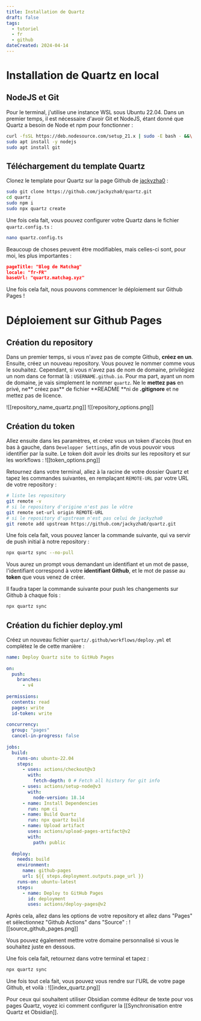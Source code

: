 ```yaml
---
title: Installation de Quartz
draft: false
tags:
  - tutoriel
  - fr
  - github
dateCreated: 2024-04-14
---
```

# Installation de Quartz en local

## NodeJS et Git

Pour le terminal, j'utilise une instance WSL sous Ubuntu 22.04.
Dans un premier temps, il est nécessaire d'avoir Git et NodeJS, étant donné que Quartz a besoin de Node et npm pour fonctionner :

```bash
curl -fsSL https://deb.nodesource.com/setup_21.x | sudo -E bash - &&\
sudo apt install -y nodejs
sudo apt install git
```

## Téléchargement du template Quartz

Clonez le template pour Quartz sur la page Github de [jackyzha0](https://github.com/jackyzha0/quartz.git) :

```bash
sudo git clone https://github.com/jackyzha0/quartz.git
cd quartz
sudo npm i
sudo npx quartz create
```

Une fois cela fait, vous pouvez configurer votre Quartz dans le fichier `quartz.config.ts` :

```bash
nano quartz.config.ts
```

Beaucoup de choses peuvent être modifiables, mais celles-ci sont, pour moi, les plus importantes :

```json
pageTitle: "Blog de Matchag"
locale: "fr-FR"
baseUrl: "quartz.matchag.xyz"
```

Une fois cela fait, nous pouvons commencer le déploiement sur Github Pages !

# Déploiement sur Github Pages

## Création du repository

Dans un premier temps, si vous n'avez pas de compte Github, **créez en un**. Ensuite, créez un nouveau repository. Vous pouvez le nommer comme vous le souhaitez. Cependant, si vous n'avez pas de nom de domaine, privilégiez un nom dans ce format là : `USERNAME.github.io`.
Pour ma part, ayant un nom de domaine, je vais simplement le nommer `quartz`. Ne le **mettez pas** en privé, ne** créez pas** de fichier **README **ni de **.gitignore** et ne mettez pas de licence.

![[repository_name_quartz.png]]
![[repository_options.png]]

## Création du token

Allez ensuite dans les paramètres, et créez vous un token d'accès (tout en bas à gauche, dans `Developper Settings`, afin de vous pouvoir vous identifier par la suite. Le token doit avoir les droits sur les repository et sur les workflows :
![[token_options.png]]

Retournez dans votre terminal, allez à la racine de votre dossier Quartz et tapez les commandes suivantes, en remplaçant `REMOTE-URL` par votre URL de votre repository :

```bash
# liste les repository
git remote -v
# si le repository d'origine n'est pas le vôtre
git remote set-url origin REMOTE-URL
# si le repository d'upstream n'est pas celui de jackyzha0
git remote add upstream https://github.com/jackyzha0/quartz.git
```

Une fois cela fait, vous pouvez lancer la commande suivante, qui va servir de push initial à notre repository :

```bash
npx quartz sync --no-pull
```

Vous aurez un prompt vous demandant un identifiant et un mot de passe, l'identifiant correspond à votre **identifiant Github**, et le mot de passe au **token** que vous venez de créer.

Il faudra taper la commande suivante pour push les changements sur Github à chaque fois :

```bash
npx quartz sync
```

## Création du fichier deploy.yml

Créez un nouveau fichier `quartz/.github/workflows/deploy.yml` et complétez le de cette manière :
```yaml
name: Deploy Quartz site to GitHub Pages
 
on:
  push:
    branches:
      - v4
 
permissions:
  contents: read
  pages: write
  id-token: write
 
concurrency:
  group: "pages"
  cancel-in-progress: false
 
jobs:
  build:
    runs-on: ubuntu-22.04
    steps:
      - uses: actions/checkout@v3
        with:
          fetch-depth: 0 # Fetch all history for git info
      - uses: actions/setup-node@v3
        with:
          node-version: 18.14
      - name: Install Dependencies
        run: npm ci
      - name: Build Quartz
        run: npx quartz build
      - name: Upload artifact
        uses: actions/upload-pages-artifact@v2
        with:
          path: public
 
  deploy:
    needs: build
    environment:
      name: github-pages
      url: ${{ steps.deployment.outputs.page_url }}
    runs-on: ubuntu-latest
    steps:
      - name: Deploy to GitHub Pages
        id: deployment
        uses: actions/deploy-pages@v2
```

Après cela, allez dans les options de votre repository et allez dans "Pages" et sélectionnez "Github Actions" dans "Source" :
![[source_github_pages.png]]

Vous pouvez également mettre votre domaine personnalisé si vous le souhaitez juste en dessous.

Une fois cela fait, retournez dans votre terminal et tapez :
```bash
npx quartz sync
```

Une fois tout cela fait, vous pouvez vous rendre sur l'URL de votre page Github, et voilà :
![[index_quartz.png]]

Pour ceux qui souhaitent utiliser Obsidian comme éditeur de texte pour vos pages Quartz, voyez ici comment configurer la [[Synchronisation entre Quartz et Obsidian]].
